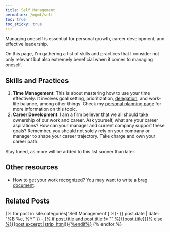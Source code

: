```yaml
---
title: Self Management
permalink: /mgmt/self
toc: true
toc_sticky: true
---
```


Managing oneself is essential for personal growth, career development, and effective leadership.

On this page, I'm gathering a list of skills and practices that I consider not only relevant but also extremely beneficial when it comes to managing oneself.

## Skills and Practices

1. **Time Management**: This is about mastering how to use your time effectively. It involves goal setting, prioritization, [delegation](/mgmt/people/delegation), and work-life balance, among other things. Check my [personal planning page](/mgmt/self/personal-planning) for more information on this topic.
2. **Career Development**: I am a firm believer that we all should take ownership of our work and career. Ask yourself, what are your career aspirations? How can your manager and current company support these goals? Remember, you should not solely rely on your company or manager to shape your career trajectory. Take charge and own your career path.

Stay tuned, as more will be added to this list sooner than later.

## Other resources

- How to get your work recognized? You may want to write a [brag document](https://jvns.ca/blog/brag-documents/).

## Related Posts

{% for post in site.categories['Self Management'] %}- {{ post.date | date: "%B %e, %Y" }} - <a href="{{ site.baseurl }}{{ post.url }}">{% if post.title and post.title != "" %}{{post.title}}{% else %}{{post.excerpt |strip_html}}{%endif%}</a>
{% endfor %}